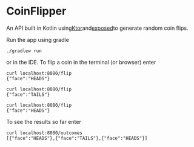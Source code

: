 # CoinFlipper
An API built in Kotlin using[Ktor](http://ktor.io)and[exposed](https://github.com/JetBrains/Exposed)to generate random coin flips.

Run the app using gradle 
```
./gradlew run
```

or in the IDE. To flip a coin in the terminal (or browser) enter 

```
curl localhost:8080/flip
{"face":"HEADS"}

curl localhost:8080/flip
{"face":"TAILS"}

curl localhost:8080/flip
{"face":"HEADS"}
```
To see the results so far enter
```
curl localhost:8080/outcomes
[{"face":"HEADS"},{"face":"TAILS"},{"face":"HEADS"}]
```
